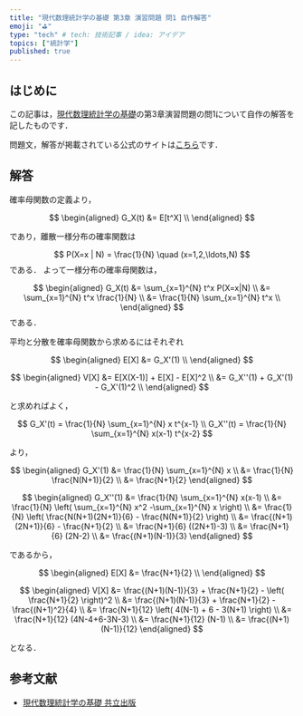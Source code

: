 ```yaml
---
title: "現代数理統計学の基礎 第3章 演習問題 問1 自作解答"
emoji: "⛳"
type: "tech" # tech: 技術記事 / idea: アイデア
topics: ["統計学"]
published: true
---
```



## はじめに

この記事は，[現代数理統計学の基礎](https://www.kyoritsu-pub.co.jp/book/b10003681.html)の第3章演習問題の問1について自作の解答を記したものです．

問題文，解答が掲載されている公式のサイトは[こちら](https://sites.google.com/site/ktatsuya77/)です．

## 解答

確率母関数の定義より，

$$
\begin{aligned}
G_X(t) &= E[t^X] \\
\end{aligned}
$$

であり，離散一様分布の確率関数は

$$
P(X=x | N) = \frac{1}{N} \quad (x=1,2,\ldots,N)
$$
である．
よって一様分布の確率母関数は，

$$
\begin{aligned}
G_X(t) &= \sum_{x=1}^{N} t^x P(X=x|N) \\
&= \sum_{x=1}^{N} t^x \frac{1}{N} \\
&= \frac{1}{N} \sum_{x=1}^{N} t^x \\
\end{aligned}
$$
である．

平均と分散を確率母関数から求めるにはそれぞれ

$$
\begin{aligned}
E[X] &= G_X'(1) \\
\end{aligned}
$$

$$
\begin{aligned}
V[X] &= E[X(X-1)] + E[X] - E[X]^2 \\
&= G_X''(1) + G_X'(1) - G_X'(1)^2 \\
\end{aligned}
$$

と求めればよく，

$$
G_X'(t) = \frac{1}{N} \sum_{x=1}^{N} x t^{x-1} \\
G_X''(t) = \frac{1}{N} \sum_{x=1}^{N} x(x-1) t^{x-2}
$$

より，

$$
\begin{aligned}
G_X'(1)
&= \frac{1}{N} \sum_{x=1}^{N} x \\
&= \frac{1}{N} \frac{N(N+1)}{2} \\
&= \frac{N+1}{2}
\end{aligned}
$$

$$
\begin{aligned}
G_X''(1)
&= \frac{1}{N} \sum_{x=1}^{N} x(x-1) \\
&= \frac{1}{N} \left( \sum_{x=1}^{N} x^2 -\sum_{x=1}^{N} x \right) \\
&= \frac{1}{N} \left( \frac{N(N+1)(2N+1)}{6} - \frac{N(N+1)}{2} \right) \\
&= \frac{(N+1)(2N+1)}{6} - \frac{N+1}{2} \\
&= \frac{N+1}{6} ((2N+1)-3) \\
&= \frac{N+1}{6} (2N-2) \\
&= \frac{(N+1)(N-1)}{3}
\end{aligned}
$$

であるから，

$$
\begin{aligned}
E[X] &= \frac{N+1}{2} \\
\end{aligned}
$$

$$
\begin{aligned}
V[X] &= \frac{(N+1)(N-1)}{3} + \frac{N+1}{2} - \left( \frac{N+1}{2} \right)^2 \\
&= \frac{(N+1)(N-1)}{3} + \frac{N+1}{2} - \frac{(N+1)^2}{4} \\
&= \frac{N+1}{12} \left( 4(N-1) + 6 - 3(N+1) \right) \\
&= \frac{N+1}{12} (4N-4+6-3N-3) \\
&= \frac{N+1}{12} (N-1) \\
&= \frac{(N+1)(N-1)}{12}
\end{aligned}
$$

となる．

## 参考文献

- [現代数理統計学の基礎 共立出版](https://www.kyoritsu-pub.co.jp/book/b10003681.html)
